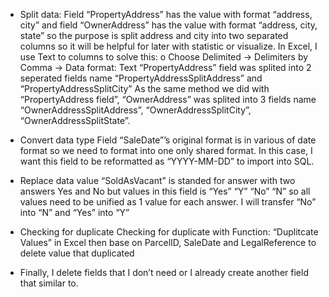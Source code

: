 
-	Split data:
Field “PropertyAddress” has the value with format “address, city” and field “OwnerAddress” has the value with format “address, city, state” so the purpose is split address and city into two separated columns so it will be helpful for later with statistic or visualize.
In Excel, I use Text to columns to solve this: 
o	Choose Delimited ->  Delimiters by Comma -> Data format: Text
“PropertyAddress” field was splited into 2 seperated fields name “PropertyAddressSplitAddress” and “PropertyAddressSplitCity”
As the same method we did with “PropertyAddress field”, “OwnerAddress” was splited into 3 fields name “OwnerAddressSplitAddress”, “OwnerAddressSplitCity”, “OwnerAddressSplitState”.
	
-	Convert data type
Field “SaleDate”’s original format is in various of date format so we need to format into one only shared format. In this case, I want this field to be reformatted as “YYYY-MM-DD” to import into SQL.

-	Replace data value
“SoldAsVacant” is standed for answer with two answers Yes and No but values in this field is “Yes” “Y” “No” “N” so all values need to be unified as 1 value for each answer. I will transfer “No” into “N” and “Yes” into “Y”

-	Checking for duplicate
Checking for duplicate with Function: “Duplitcate Values” in Excel then base on ParcelID, SaleDate and LegalReference to delete value that duplicated 
-	Finally, I delete fields that I don’t need or I already create another field that similar to.
